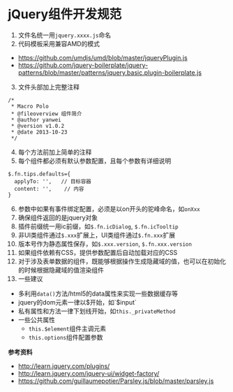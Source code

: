 # jQuery组件开发规范

1. 文件名统一用`jquery.xxxx.js`命名
2. 代码模板采用兼容AMD的模式 
  * https://github.com/umdjs/umd/blob/master/jqueryPlugin.js
  * https://github.com/jquery-boilerplate/jquery-patterns/blob/master/patterns/jquery.basic.plugin-boilerplate.js
3. 文件头部加上完整注释

  ```
  /*
   * Macro Polo
   * @fileoverview 组件简介
   * @author yanwei
   * @version v1.0.2
   * @date 2013-10-23
   */
  ```
4. 每个方法前加上简单的注释
5. 每个组件都必须有默认参数配置，且每个参数有详细说明

  ```
  $.fn.tips.defaults={
    applyTo: '',   // 目标容器
    content: '',    // 内容
  }
  ```
6. 参数中如果有事件绑定配置，必须是以on开头的驼峰命名，如`onXxx`
7. 确保组件返回的是jquery对象
8. 插件前缀统一用ic前缀，如`$.fn.icDialog`, `$.fn.icTooltip`
9. 非UI类组件通过`$.xxx`扩展上，UI类组件通过`$.fn.xxx`扩展
10. 版本号作为静态属性保存，如`$.xxx.version`, `$.fn.xxx.version`
11. 如果组件依赖有CSS，提供参数配置后自动加载对应的CSS
12. 对于涉及表单数据的组件，既能够根据操作生成隐藏域的值，也可以在初始化的时候根据隐藏域的值渲染组件
13. 一些建议
  * 多利用`data()`方法/html5的data属性来实现一些数据缓存等
  * jquery的dom元素一律以$开始，如`$input`
  * 私有属性和方法一律下划线开始，如`this._privateMethod`
  * 一些公共属性
    * `this.$element`组件主调元素
    * `this.options`组件配置参数

**参考资料**
* http://learn.jquery.com/plugins/
* http://learn.jquery.com/jquery-ui/widget-factory/
* https://github.com/guillaumepotier/Parsley.js/blob/master/parsley.js
